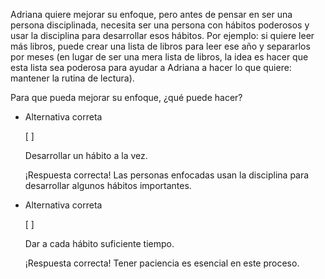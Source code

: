 Adriana quiere mejorar su enfoque, pero antes de pensar en ser una persona disciplinada, necesita ser una persona con hábitos poderosos y usar la disciplina para desarrollar esos hábitos. Por ejemplo: si quiere leer más libros, puede crear una lista de libros para leer ese año y separarlos por meses (en lugar de ser una mera lista de libros, la idea es hacer que esta lista sea poderosa para ayudar a Adriana a hacer lo que quiere: mantener la rutina de lectura).

Para que pueda mejorar su enfoque, ¿qué puede hacer?

   
- Alternativa correta
    
    [ ] 
    
    Desarrollar un hábito a la vez.
    
    ¡Respuesta correcta! Las personas enfocadas usan la disciplina para desarrollar algunos hábitos importantes.
    
- Alternativa correta
    
    [ ] 
    
    Dar a cada hábito suficiente tiempo.
    
    ¡Respuesta correcta! Tener paciencia es esencial en este proceso.